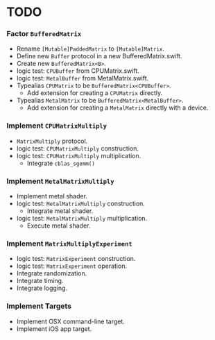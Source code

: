 TODO
====

### Factor `BufferedMatrix`
- Rename `[Mutable]PaddedMatrix` to `[Mutable]Matrix`.
- Define new `Buffer` protocol in a new BufferedMatrix.swift.
- Create new `BufferedMatrix<B>`.
- logic test: `CPUBuffer` from CPUMatrix.swift.
- logic test: `MetalBuffer` from MetalMatrix.swift.
- Typealias `CPUMatrix` to be `BufferedMatrix<CPUBuffer>`.
    - Add extension for creating a `CPUMatrix` directly.
- Typealias `MetalMatrix` to be `BufferedMatrix<MetalBuffer>`.
    - Add extension for creating a `MetalMatrix` directly with a device.

### Implement `CPUMatrixMultiply`
- `MatrixMultiply` protocol.
- logic test: `CPUMatrixMultiply` construction.
- logic test: `CPUMatrixMultiply` multiplication.
    - Integrate `cblas_sgemm()`

### Implement `MetalMatrixMultiply`
- Implement metal shader.
- logic test: `MetalMatrixMultiply` construction.
    - Integrate metal shader.
- logic test: `MetalMatrixMultiply` multiplication.
    - Execute metal shader.

### Implement `MatrixMultiplyExperiment`
- logic test: `MatrixExperiment` construction.
- logic test: `MatrixExperiment` operation.
- Integrate randomization.
- Integrate timing.
- Integrate logging.

### Implement Targets
- Implement OSX command-line target.
- Implement iOS app target.
